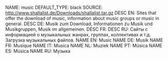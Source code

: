 NAME:   music
DEFAULT_TYPE: black
SOURCE: http://www.shallalist.de/Downloads/shallalist.tar.gz
DESC EN: Sites that offer the download of music, information about music groups or music in general.
DESC DE: Musik zum Download, Informationen zu Musik und Musikgruppen, Musik im allgemeinen.
DESC FR:
DESC RU: Сайты с информацией о музыкальных жанрах, группах, коллективах и т.д. Загрузка музыкальных файлов.
NAME EN: Music
NAME DE: Musik
NAME FR: Musique
NAME IT: Musica
NAME NL: Muziek
NAME PT: Música
NAME ES: Música
NAME RU: Музыка

